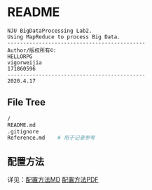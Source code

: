 # README

```wiki
NJU BigDataProcessing Lab2.
Using MapReduce to process Big Data.
--------------------------------------------
Author/版权所有©:
HELLORPG
vigorweijia
171860596
--------------------------------------------
2020.4.17
```



## File Tree

```bash
/
README.md
.gitignore
Reference.md	# 用于记录参考
```



## 配置方法

详见：[配置方法MD](./IDEA_Config.md) [配置方法PDF](./IDEA_Config.pdf)